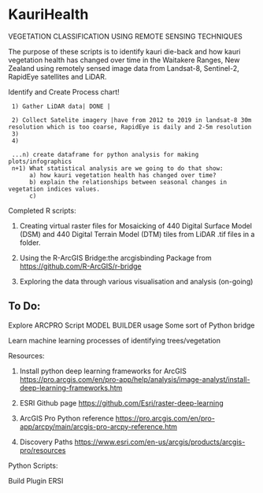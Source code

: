# KauriHealth
VEGETATION CLASSIFICATION USING REMOTE SENSING TECHNIQUES

The purpose of these scripts is to identify kauri die-back and how kauri vegetation health has changed over time in the Waitakere Ranges, New Zealand using remotely sensed image data from Landsat-8, Sentinel-2, RapidEye satellites and LiDAR. 

Identify and Create Process chart!

     1) Gather LiDAR data| DONE |
            
     2) Collect Satelite imagery |have from 2012 to 2019 in landsat-8 30m resolution which is too coarse, RapidEye is daily and 2-5m resolution 
     3)
     4)
     
     ...n) create dataframe for python analysis for making plots/infographics
     n+1) What statistical analysis are we going to do that show:
          a) how kauri vegetation health has changed over time?
          b) explain the relationships between seasonal changes in vegetation indices values.
          c)
     
     
     
Completed R scripts:

1) Creating virtual raster files for Mosaicking of 440 Digital Surface Model (DSM) and 440 Digital Terrain Model (DTM) tiles from LiDAR .tif files in a folder. 

2) Using the R-ArcGIS Bridge:the arcgisbinding Package from https://github.com/R-ArcGIS/r-bridge

3) Exploring the data through various visualisation and analysis (on-going) 

## To Do:
Explore ARCPRO Script MODEL BUILDER usage
Some sort of Python bridge

Learn machine learning processes of identifying trees/vegetation

Resources:
1) Install python deep learning frameworks for ArcGIS https://pro.arcgis.com/en/pro-app/help/analysis/image-analyst/install-deep-learning-frameworks.htm

2) ESRI Github page https://github.com/Esri/raster-deep-learning

3) ArcGIS Pro Python reference https://pro.arcgis.com/en/pro-app/arcpy/main/arcgis-pro-arcpy-reference.htm

4) Discovery Paths https://www.esri.com/en-us/arcgis/products/arcgis-pro/resources

Python Scripts:

Build Plugin ERSI 
